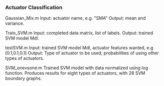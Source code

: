 ### Actuator Classification

Gaussian_Mix.m 
Input: actuator name, e.g. "SMA"
Output: mean and variance.

Train_SVM.m
Input: completed data matrix, list of labels.
Output: trained SVM model Mdl.

testSVM.m
Input: trained SVM model Mdl, actuator features wanted, e.g [0.1,0.1,0.1]
Output: Type of actuator to be used, probabilities of using other types of actuators.

SVM_onevsone.m
Trained SVM model with data normalized using log function.
Produces results for eight types of actuators, with 28 SVM boundary graphs.
